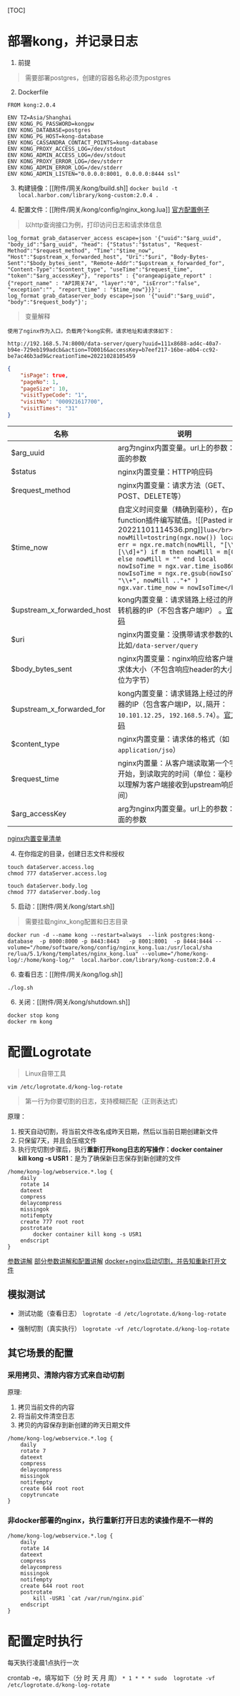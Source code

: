 [TOC]

# 部署kong，并记录日志

1. 前提
> 需要部署postgres，创建的容器名称必须为postgres

2. Dockerfile
```docker
FROM kong:2.0.4

ENV TZ=Asia/Shanghai
ENV KONG_PG_PASSWORD=kongpw
ENV KONG_DATABASE=postgres
ENV KONG_PG_HOST=kong-database
ENV KONG_CASSANDRA_CONTACT_POINTS=kong-database
ENV KONG_PROXY_ACCESS_LOG=/dev/stdout
ENV KONG_ADMIN_ACCESS_LOG=/dev/stdout
ENV KONG_PROXY_ERROR_LOG=/dev/stderr
ENV KONG_ADMIN_ERROR_LOG=/dev/stderr
ENV KONG_ADMIN_LISTEN="0.0.0.0:8001, 0.0.0.0:8444 ssl"
````

3. 构建镜像：[[附件/网关/kong/build.sh]]
`docker build -t local.harbor.com/library/kong-custom:2.0.4 .`

4. 配置文件：[[附件/网关/kong/config/nginx_kong.lua]]
	[官方配置例子](https://github.com/Kong/kong/blob/5de2641ecd919002a935297cd8e3e7c37417721d/kong/templates/nginx_kong.lua)

> 以http查询接口为例，打印访问日志和请求体信息

```
log_format grab_dataserver_access escape=json '{"uuid":"$arg_uuid", "body_id":"$arg_uuid", "head": {"Status":"$status", "Request-Method":"$request_method", "Time":"$time_now", "Host":"$upstream_x_forwarded_host", "Uri":"$uri", "Body-Bytes-Sent":"$body_bytes_sent", "Remote-Addr":"$upstream_x_forwarded_for", "Content-Type":"$content_type", "useTime":"$request_time", "token":"$arg_accessKey"}, "reports" : {"orangeapigate_report" : {"report_name" : "API网关74", "layer":"0", "isError":"false", "exception":"", "report_time" : "$time_now"}}}';
log_format grab_dataserver_body escape=json '{"uuid":"$arg_uuid", "body":"$request_body"}';
```

> 变量解释

`使用了nginx作为入口，负载两个kong实例，请求地址和请求体如下：`
```
http://192.168.5.74:8000/data-server/query?uuid=111x8688-ad4c-40a7-b94e-729eb199adcb&action=TO0016&accessKey=b7eef217-16be-a0b4-cc92-be7ac46b3ad9&creationTime=20221028105459
```

```json
{
    "isPage": true,
    "pageNo": 1,
    "pageSize": 10,
    "visitTypeCode": "1",
    "visitNo": "000921617700",
    "visitTimes": "31"
}
```


| 名称                       | 说明                                                                               |
| -------------------------- | ---------------------------------------------------------------------------------- |
| $arg_uuid                  | arg为nginx内置变量。url上的参数：?后面的参数                                                           |
| $status                    | nginx内置变量：HTTP响应码                                                          |
| $request_method            | nginx内置变量：请求方法（GET、POST、DELETE等）                                     |
| $time_now                  | 自定义时间变量（精确到毫秒），在pre-function插件编写赋值。![[Pasted image 20221101114536.png]]```lua</br>local nowMill=tostring(ngx.now()) local m, err = ngx.re.match(nowMill, "[\\.]+[\\d]+") if m then nowMill = m[0] else nowMill = "" end local nowIsoTime = ngx.var.time_iso8601 nowIsoTime = ngx.re.gsub(nowIsoTime, "\\+", nowMill .."+" ) ngx.var.time_now = nowIsoTime</br>```                           |
| $upstream_x_forwarded_host | kong内置变量：请求链路上经过的所有中转机器的IP（不包含客户端IP） 。[官方源码](https://github.com/Kong/kong/blob/f3ddf498ad029226b85261060f1a00507e059f2a/kong/runloop/handler.lua#L1513)                 |
| $uri                       | nginx内置变量：没携带请求参数的URL。比如`/data-server/query`                       |
| $body_bytes_sent           | nginx内置变量：nginx响应给客户端的请求体大小（不包含响应header的大小，单位为字节） |
| $upstream_x_forwarded_for  | kong内置变量：请求链路上经过的所有机器的IP（包含客户端IP，以`,`隔开：`10.101.12.25, 192.168.5.74`）。[官方源码](https://github.com/Kong/kong/blob/f3ddf498ad029226b85261060f1a00507e059f2a/kong/runloop/handler.lua#L1504)                                                                 |
| $content_type              | nginx内置变量：请求体的格式（如`application/jso`）                                                                                   |
| $request_time              | nginx内置量：从客户端读取第一个字节数开始，到读取完的时间（单位：毫秒，可以理解为客户端接收到upstream响应的时间）                                                                                   |
| $arg_accessKey             | arg为nginx内置变量。url上的参数：?后面的参数                                                                        |
[nginx内置变量清单](http://nginx.org/en/docs/varindex.html)

4. 在你指定的目录，创建日志文件和授权
```shell
touch dataServer.access.log
chmod 777 dataServer.access.log

touch dataServer.body.log
chmod 777 dataServer.body.log
```

5. 启动：[[附件/网关/kong/start.sh]]
>需要挂载nginx_kong配置和日志目录
```shell
docker run -d --name kong --restart=always  --link postgres:kong-database  -p 8000:8000 -p 8443:8443   -p 8001:8001  -p 8444:8444 --volume="/home/software/kong/config/nginx_kong.lua:/usr/local/sha
re/lua/5.1/kong/templates/nginx_kong.lua" --volume="/home/kong-log/:/home/kong-log/"  local.harbor.com/library/kong-custom:2.0.4
```

6. 查看日志：[[附件/网关/kong/log.sh]]
```
./log.sh
```

6. 关闭：[[附件/网关/kong/shutdown.sh]]
```shell
docker stop kong
docker rm kong
```

# 配置Logrotate
> Linux自带工具

`vim /etc/logrotate.d/kong-log-rotate`
> 第一行为你要切割的日志，支持模糊匹配（正则表达式）

原理：
1. 按天自动切割，将当前文件改名成昨天日期，然后以当前日期创建新文件
2. 只保留7天，并且会压缩文件
3. 执行完切割步骤后，执行**重新打开kong日志的写操作：docker container kill kong -s USR1**：是为了确保新日志保存到新创建的文件

```shell
/home/kong-log/webservice.*.log {
    daily
    rotate 14
    dateext
    compress
    delaycompress
    missingok
    notifempty
    create 777 root root
    postrotate
        docker container kill kong -s USR1
    endscript 
}
```

[参数讲解](https://zhuanlan.zhihu.com/p/265812809)
[部分参数讲解和配置讲解](https://blog.huoding.com/2013/04/21/246)
[docker+nginx启动切割，并告知重新打开文件](https://www.jb51.net/article/146513.htm)

## 模拟测试
* 测试功能（查看日志）
`logrotate -d /etc/logrotate.d/kong-log-rotate`

* 强制切割（真实执行）
`logrotate -vf /etc/logrotate.d/kong-log-rotate`

## 其它场景的配置
### 采用拷贝、清除内容方式来自动切割
原理:
1. 拷贝当前文件的内容
2. 将当前文件清空日志
3. 拷贝的内容保存到新创建的昨天日期文件
```shell
/home/kong-log/webservice.*.log {
    daily
    rotate 7
    dateext
    compress
    delaycompress
    missingok
    notifempty
    create 644 root root
    copytruncate
}
```

### 非docker部署的nginx，执行**重新打开日志的读操作**是不一样的
```shell
/home/kong-log/webservice.*.log {
    daily
    rotate 14
    dateext
    compress
    delaycompress
    missingok
    notifempty
    create 644 root root
    postrotate
        kill -USR1 `cat /var/run/nginx.pid`
    endscript
}
```

# 配置定时执行
每天执行凌晨1点执行一次

crontab -e，填写如下（分 时 天 月 周）
`* 1 * * * sudo  logrotate -vf /etc/logrotate.d/kong-log-rotate`